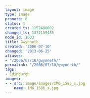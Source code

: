 ```yaml
---
layout: image
type: image
promote: 0
status: 1
created_ts: 1152486002
changed_ts: 1372159485
node_id: 1633
title: Gwynneth
created: '2006-07-10'
changed: '2013-06-25'
aliases:
- "/2006/07/10/gwynneth/"
permalink: "/2006/07/10/gwynneth/"
tags:
- Edinburgh
images:
- - src: image/images/IMG_1586_s.jpg
    name: IMG_1586_s.jpg
---
```



